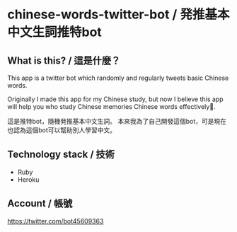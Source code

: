 # chinese-words-twitter-bot / 発推基本中文生詞推特bot
## What is this? / 這是什麼？
This app is a twitter bot which randomly and regularly tweets basic Chinese words. 

Originally I made this app for my Chinese study, but now I believe this app will help you who study Chinese memories Chinese words effectively.

這是推特bot，隨機発推基本中文生詞。
本來我為了自己開發這個bot，可是現在也認為這個bot可以幫助別人學習中文。

## Technology stack / 技術
- Ruby
- Heroku

## Account / 帳號
https://twitter.com/bot45609363
